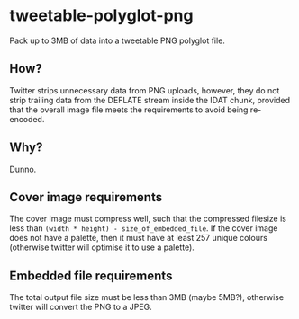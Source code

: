 # tweetable-polyglot-png
Pack up to 3MB of data into a tweetable PNG polyglot file.

## How?

Twitter strips unnecessary data from PNG uploads, however, they do not strip
trailing data from the DEFLATE stream inside the IDAT chunk, provided that the
overall image file meets the requirements to avoid being re-encoded.

## Why?

Dunno.

## Cover image requirements

The cover image must compress well, such that the compressed filesize is less than
`(width * height) - size_of_embedded_file`. If the cover image does not have a
palette, then it must have at least 257 unique colours (otherwise twitter will
optimise it to use a palette).

## Embedded file requirements

The total output file size must be less than 3MB (maybe 5MB?), otherwise
twitter will convert the PNG to a JPEG.
